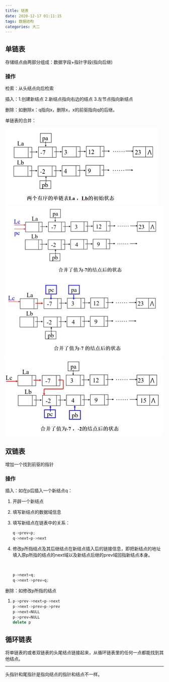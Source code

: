 ```yaml
---
title: 链表
date: 2020-12-17 01:11:15
tags: 数据结构
categories: 大二
---
```




## 单链表

存储结点由两部分组成：数据字段+指针字段(指向后继)

### 操作

检索：从头结点向后检索

插入：1.创建新结点 2.新结点指向右边的结点 3.左节点指向新结点

删除：如删除x：q指向x，删除x，x的前驱指向q的后继。

单链表的合并：

<img src="%E9%93%BE%E8%A1%A8/1.PNG" style="zoom:50%;" />

<img src="%E9%93%BE%E8%A1%A8/2.PNG" style="zoom:50%;" />

<img src="%E9%93%BE%E8%A1%A8/3.PNG" style="zoom:50%;" />

<img src="%E9%93%BE%E8%A1%A8/4.PNG" style="zoom:50%;" />

## 双链表

增加一个找到前驱的指针

### 操作

插入：如在p后插入一个新结点q：

1. 开辟一个新结点

2. 填写新结点的数据域信息

3. 填写新结点在链表中的关系：

      

   ```c++
   q->prev=p;
   q->next=p->next
   ```

   

4. 修改p所指结点及其后继结点在新结点插入后的链接信息，即把新结点的地址填入原p所指的结点的next域以及新结点后继的prev域回指新结点本身。

   ​     

   ```c++
   p->next=q;
   q->next->prev=q;
   ```

   


删除：如修改p所指的结点

1. ```c++
   p->prev->next=p->next
   p->next->prev=p->prev
   p->next=NULL
   p->prev=NULL
   delete p
   ```

   

## 循环链表

将单链表的或者双链表的头尾结点链接起来，从循环链表里的任何一点都能找到其他结点。

---

头指针和尾指针是指向结点的指针和结点不一样。